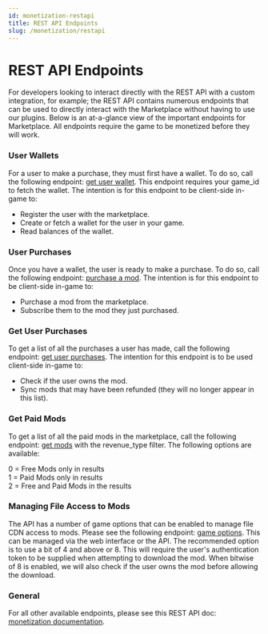 ```yaml
---
id: monetization-restapi
title: REST API Endpoints
slug: /monetization/restapi
---
```


# REST API Endpoints

For developers looking to interact directly with the REST API with a custom integration, for example; the REST API contains numerous endpoints that can be used to directly interact with the Marketplace without having to use our plugins. Below is an at-a-glance view of the important endpoints for Marketplace. All endpoints require the game to be monetized before they will work.


### User Wallets

For a user to make a purchase, they must first have a wallet. To do so, call the following endpoint: [get user wallet](https://docs.mod.io/restapiref/#get-user-wallet). This endpoint requires your game_id to fetch the wallet. The intention is for this endpoint to be client-side in-game to:
- Register the user with the marketplace.
- Create or fetch a wallet for the user in your game.
- Read balances of the wallet.

### User Purchases

Once you have a wallet, the user is ready to make a purchase. To do so, call the following endpoint: [purchase a mod](https://docs.mod.io/restapiref/#purchase-a-mod). The intention is for this endpoint to be client-side in-game to:
- Purchase a mod from the marketplace.
- Subscribe them to the mod they just purchased.

### Get User Purchases

To get a list of all the purchases a user has made, call the following endpoint: [get user purchases](https://docs.mod.io/restapiref/#get-user-purchases). The intention for this endpoint is to be used client-side in-game to:
- Check if the user owns the mod.
- Sync mods that may have been refunded (they will no longer appear in this list).

### Get Paid Mods

To get a list of all the paid mods in the marketplace, call the following endpoint: [get mods](https://docs.mod.io/restapiref/#get-mods) with the revenue_type filter. The following options are available:

0 = Free Mods only in results  
1 = Paid Mods only in results  
2 = Free and Paid Mods in the results

### Managing File Access to Mods

The API has a number of game options that can be enabled to manage file CDN access to mods. Please see the following endpoint: [game options](https://docs.mod.io/restapiref/#get-game-options). This can be managed via the web interface or the API. The recommended option is to use a bit of 4 and above or 8. This will require the user's authentication token to be supplied when attempting to download the mod. When bitwise of 8 is enabled, we will also check if the user owns the mod before allowing the download.

### General

For all other available endpoints, please see this REST API doc: [monetization documentation](https://docs.mod.io/restapiref/#monetization).
